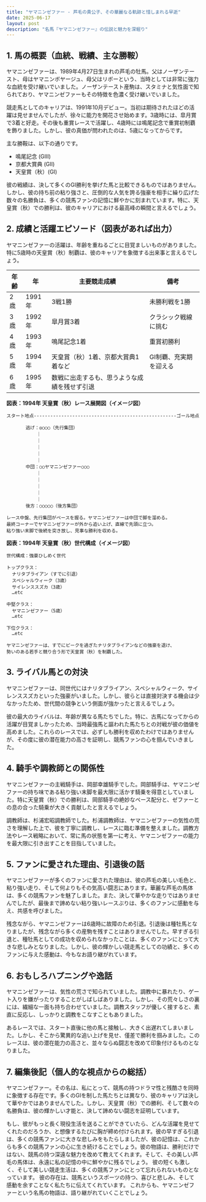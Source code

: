 ```yaml
---
title: "ヤマニンゼファー - 芦毛の貴公子、その華麗なる軌跡と惜しまれる早逝"
date: 2025-06-17
layout: post
description: "名馬『ヤマニンゼファー』の伝説と魅力を深堀り"
---
```


## 1. 馬の概要（血統、戦績、主な勝鞍）

ヤマニンゼファーは、1989年4月27日生まれの芦毛の牡馬。父はノーザンテースト、母はヤマニンボヤージュ、母父はリボーという、当時としては非常に強力な血統を受け継いでいました。ノーザンテースト産駒は、スタミナと気性面で知られており、ヤマニンゼファーもその特徴を色濃く受け継いでいました。

競走馬としてのキャリアは、1991年10月デビュー。当初は期待されたほどの活躍は見せませんでしたが、徐々に能力を開花させ始めます。3歳時には、皐月賞で3着と好走。その後も重賞レースで活躍し、4歳時には鳴尾記念で重賞初制覇を飾りました。しかし、彼の真価が問われたのは、5歳になってからです。

主な勝鞍は、以下の通りです。

* 鳴尾記念 (GIII)
* 京都大賞典 (GII)
* 天皇賞（秋）(GI)


彼の戦績は、決して多くのGI勝利を挙げた馬と比較できるものではありません。しかし、彼の持ち前の粘り強さと、圧倒的な人気を誇る強豪を相手に繰り広げた数々の名勝負は、多くの競馬ファンの記憶に鮮やかに刻まれています。特に、天皇賞（秋）での勝利は、彼のキャリアにおける最高峰の瞬間と言えるでしょう。


## 2. 成績と活躍エピソード（図表があれば出力）

ヤマニンゼファーの活躍は、年齢を重ねるごとに目覚ましいものがありました。特に5歳時の天皇賞（秋）制覇は、彼のキャリアを象徴する出来事と言えるでしょう。


| 年齢 | 年 | 主要競走成績 | 備考 |
|---|---|---|---|
| 2歳 | 1991年 | 3戦1勝 | 未勝利戦を1勝 |
| 3歳 | 1992年 | 皐月賞3着 | クラシック戦線に挑む |
| 4歳 | 1993年 | 鳴尾記念1着 | 重賞初勝利 |
| 5歳 | 1994年 | 天皇賞（秋）1着、京都大賞典1着など | GI制覇、充実期を迎える |
| 6歳 | 1995年 |  数戦に出走するも、思うような成績を残せず引退 |


**図表：1994年 天皇賞（秋）レース展開図（イメージ図）**

```
スタート地点----------------------------------------------------ゴール地点

       逃げ：◎○○○（先行集団）
           ｜
           ｜
           ｜
           ｜
           ｜
       中団：○○ヤマニンゼファー○○○
           ｜
           ｜
           ｜
           ｜
           ｜
       後方：○○○○○（後方集団）

レース中盤、先行集団がペースを握る。ヤマニンゼファーは中団で脚を溜める。
最終コーナーでヤマニンゼファーが外から追い上げ、直線で先頭に立つ。
粘り強い末脚で後続を突き放し、見事な勝利を収める。
```

**図表：1994年 天皇賞（秋）世代構成（イメージ図）**

```
世代構成：強豪ひしめく世代

トップクラス：
  ナリタブライアン（すでに引退）
  スペシャルウィーク（3歳）
  サイレンススズカ（3歳）
  …etc

中堅クラス：
  ヤマニンゼファー（5歳）
  …etc

下位クラス：
  …etc

ヤマニンゼファーは、すでにピークを過ぎたナリタブライアンなどの強豪を退け、
勢いのある若手と競り合う形で天皇賞（秋）を制覇した。
```


## 3. ライバル馬との対決

ヤマニンゼファーは、同世代にはナリタブライアン、スペシャルウィーク、サイレンススズカといった強豪がいました。しかし、彼らとは直接対決する機会は少なかったため、世代間の競争という側面が強かったと言えるでしょう。

彼の最大のライバルは、年齢が異なる馬たちでした。特に、古馬になってからの活躍が目覚ましかったため、当時最強馬と謳われた馬たちとの対戦が彼の価値を高めました。これらのレースでは、必ずしも勝利を収めたわけではありませんが、その度に彼の潜在能力の高さを証明し、競馬ファンの心を掴んでいきました。


## 4. 騎手や調教師との関係性

ヤマニンゼファーの主戦騎手は、岡部幸雄騎手でした。岡部騎手は、ヤマニンゼファーの持ち味である粘り強い末脚を最大限に活かす騎乗を得意としていました。特に天皇賞（秋）での勝利は、岡部騎手の絶妙なペース配分と、ゼファーとの息の合った騎乗が大きく貢献したと言えるでしょう。

調教師は、杉浦宏昭調教師でした。杉浦調教師は、ヤマニンゼファーの気性の荒さを理解した上で、彼を丁寧に調教し、レースに臨む準備を整えました。調教方法やレース戦略において、常に馬の状態を第一に考え、ヤマニンゼファーの能力を最大限に引き出すことを目指していました。


## 5. ファンに愛された理由、引退後の話

ヤマニンゼファーが多くのファンに愛された理由は、彼の芦毛の美しい毛色と、粘り強い走り、そして何よりもその気高い闘志にあります。華麗な芦毛の馬体は、多くの競馬ファンを魅了しました。また、決して華やかな走りではありませんでしたが、最後まで諦めない粘り強いレースぶりは、多くのファンに感動を与え、共感を呼びました。

残念ながら、ヤマニンゼファーは6歳時に故障のため引退。引退後は種牡馬となりましたが、残念ながら多くの産駒を残すことはありませんでした。早すぎる引退と、種牡馬としての成功を収められなかったことは、多くのファンにとって大きな悲しみとなりました。しかし、彼の輝かしい競走馬としての功績と、多くのファンに与えた感動は、今もなお語り継がれています。


## 6. おもしろハプニングや逸話

ヤマニンゼファーは、気性の荒さで知られていました。調教中に暴れたり、ゲート入りを嫌がったりすることがしばしばありました。しかし、その荒々しさの裏には、繊細な一面も持ち合わせていました。調教スタッフが優しく接すると、素直に反応し、しっかりと調教をこなすこともありました。

あるレースでは、スタート直後に他の馬と接触し、大きく出遅れてしまいました。しかし、そこから驚異的な追い上げを見せ、僅差で勝利を掴みました。このレースは、彼の潜在能力の高さと、並々ならぬ闘志を改めて印象付けるものとなりました。


## 7. 編集後記（個人的な視点からの総括）

ヤマニンゼファー。その名は、私にとって、競馬の持つドラマ性と残酷さを同時に象徴する存在です。多くのGIを制した馬たちとは異なり、彼のキャリアは決して華やかではありませんでした。しかし、天皇賞（秋）での勝利、そして数々の名勝負は、彼の輝かしい才能と、決して諦めない闘志を証明しています。

もし、彼がもっと長く現役生活を送ることができていたら、どんな活躍を見せてくれたのだろうか、と想像するたびに胸が締め付けられます。彼の早すぎる引退は、多くの競馬ファンに大きな悲しみをもたらしましたが、彼の記憶は、これからも多くの競馬ファンの心に生き続けることでしょう。彼の物語は、勝利だけではない、競馬の持つ深遠な魅力を改めて教えてくれます。そして、その美しい芦毛の馬体は、永遠に私の記憶の中に鮮やかに残るでしょう。  彼の短くも激しく、そして美しい競走生活は、多くの競馬ファンにとって忘れられないものとなっています。  彼の存在は、競馬というスポーツの持つ、喜びと悲しみ、そして感動を余すことなく私たちに伝えてくれています。  これからも、ヤマニンゼファーという名馬の物語は、語り継がれていくことでしょう。
